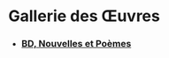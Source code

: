 # Gallerie des Œuvres

* ### [BD, Nouvelles et Poèmes](https://drive.google.com/drive/folders/19TKnwWFqmLf3s9V0aDmTF8rg1IOkYzqA?usp=share_link)
